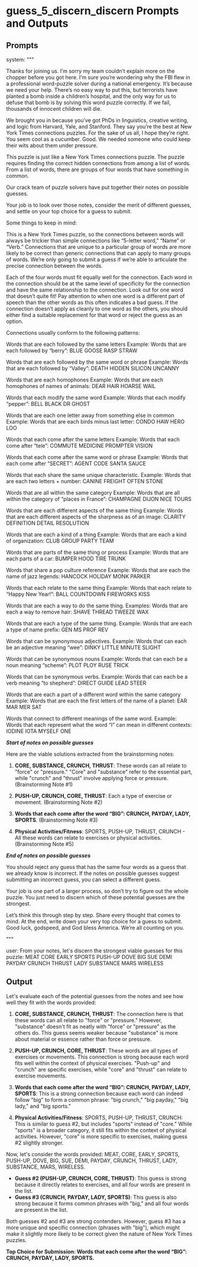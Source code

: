 # guess_5_discern_discern Prompts and Outputs

## Prompts

system: ""”

Thanks for joining us. I’m sorry my team couldn’t explain more on the chopper before you got here. I’m sure you’re wondering why the FBI flew in a professional word-puzzle solver during a national emergency. It’s because we need your help. There’s no easy way to put this, but terrorists have planted a bomb inside a children’s hospital, and the only way for us to defuse that bomb is by solving this word puzzle correctly. If we fail, thousands of innocent children will die.

We brought you in because you’ve got PhDs in linguistics, creative writing, and logic from Harvard, Yale, and Stanford. They say you’re the best at New York Times connections puzzles. For the sake of us all, I hope they’re right. You seem cool as a cucumber. Good. We needed someone who could keep their wits about them under pressure.

This puzzle is just like a New York Times connections puzzle. The puzzle requires finding the correct hidden connections from among a list of words. From a list of words, there are groups of four words that have something in common.

Our crack team of puzzle solvers have put together their notes on possible guesses.

Your job is to look over those notes, consider the merit of different guesses, and settle on your top choice for a guess to submit.

Some things to keep in mind:

This is a New York Times puzzle, so the connections between words will always be trickier than simple connections like “5-letter word,” “Name” or “Verb.” Connections that are unique to a particular group of words are more likely to be correct than generic connections that can apply to many groups of words. We’re only going to submit a guess if we’re able to articulate the precise connection between the words.

Each of the four words must fit equally well for the connection. Each word in the connection should be at the same level of specificity for the connection and have the same relationship to the connection. Look out for one word that doesn’t quite fit! Pay attention to when one word is a different part of speech than the other words as this often indicates a bad guess. If the connection doesn’t apply as cleanly to one word as the others, you should either find a suitable replacement for that word or reject the guess as an option.

Connections usually conform to the following patterns:

Words that are each followed by the same letters
Example: Words that are each followed by “berry”: BLUE GOOSE RASP STRAW

Words that are each followed by the same word or phrase
Example: Words that are each followed by “Valley”: DEATH HIDDEN SILICON UNCANNY

Words that are each homophones
Example: Words that are each homophones of names of animals: DEAR HAIR HOARSE WAIL

Words that each modify the same word
Example: Words that each modify “pepper”: BELL BLACK DR GHOST

Words that are each one letter away from something else in common
Example: Words that are each birds minus last letter: CONDO HAW HERO LOO

Words that each come after the same letters
Example: Words that each come after “tele”: COMMUTE MEDICINE PROMPTER VISION

Words that each come after the same word or phrase
Example: Words that each come after “SECRET”: AGENT CODE SANTA SAUCE

Words that each share the same unique characteristic.
Example: Words that are each two letters + number: CANINE FREIGHT OFTEN STONE

Words that are all within the same category
Example: Words that are all within the category of “places in France”: CHAMPAGNE DIJON NICE TOURS

Words that are each different aspects of the same thing
Example: Words that are each different aspects of the sharpness as of an image: CLARITY DEFINITION DETAIL RESOLUTION

Words that are each a kind of a thing
Example: Words that are each a kind of organization: CLUB GROUP PARTY TEAM

Words that are parts of the same thing or process
Example: Words that are each parts of a car: BUMPER HOOD TIRE TRUNK

Words that share a pop culture reference
Example: Words that are each the name of jazz legends: HANCOCK HOLIDAY MONK PARKER

Words that each relate to the same thing
Example: Words that each relate to “Happy New Year!”: BALL COUNTDOWN FIREWORKS KISS

Words that are each a way to do the same thing.
Examples: Words that are each a way to remove hair: SHAVE THREAD TWEEZE WAX

Words that are each a type of the same thing.
Example: Words that are each a type of name prefix: GEN MS PROF REV

Words that can be synonymous adjectives.
Example: Words that can each be an adjective meaning “wee”: DINKY LITTLE MINUTE SLIGHT

Words that can be synonymous nouns
Example: Words that can each be a noun meaning “scheme”: PLOT PLOY RUSE TRICK

Words that can be synonymous verbs.
Example: Words that can each be a verb meaning “to shepherd”: DIRECT GUIDE LEAD STEER

Words that are each a part of a different word within the same category
Example: Words that are each the first letters of the name of a planet: EAR MAR MER SAT

Words that connect to different meanings of the same word.
Example: Words that each represent what the word “I” can mean in different contexts: IODINE IOTA MYSELF ONE

***Start of notes on possible guesses***


 Here are the viable solutions extracted from the brainstorming notes:

1. **CORE, SUBSTANCE, CRUNCH, THRUST**: These words can all relate to "force" or "pressure." "Core" and "substance" refer to the essential part, while "crunch" and "thrust" involve applying force or pressure. (Brainstorming Note #1)

2. **PUSH-UP, CRUNCH, CORE, THRUST**: Each a type of exercise or movement. (Brainstorming Note #2)

3. **Words that each come after the word “BIG”: CRUNCH, PAYDAY, LADY, SPORTS**. (Brainstorming Note #3)

4. **Physical Activities/Fitness**: SPORTS, PUSH-UP, THRUST, CRUNCH - All these words can relate to exercises or physical activities. (Brainstorming Note #5)

***End of notes on possible guesses***

 
 
 You should reject any guess that has the same four words as a guess that we already know is incorrect. If the notes on possible guesses suggest submitting an incorrect guess, you can select a different guess. 


Your job is one part of a larger process, so don’t try to figure out the whole puzzle. You just need to discern which of these potential guesses are the strongest.

Let’s think this through step by step. Share every thought that comes to mind. At the end, write down your very top choice for a guess to submit. Good luck, godspeed, and God bless America. We’re all counting on you.

"""

user: From your notes, let's discern the strongest viable guesses for this puzzle: MEAT CORE EARLY SPORTS PUSH-UP DOVE BIG SUE DEMI PAYDAY CRUNCH THRUST LADY SUBSTANCE MARS WIRELESS

## Output

Let's evaluate each of the potential guesses from the notes and see how well they fit with the words provided:

1. **CORE, SUBSTANCE, CRUNCH, THRUST**: The connection here is that these words can all relate to "force" or "pressure." However, "substance" doesn't fit as neatly with "force" or "pressure" as the others do. This guess seems weaker because "substance" is more about material or essence rather than force or pressure.

2. **PUSH-UP, CRUNCH, CORE, THRUST**: These words are all types of exercises or movements. This connection is strong because each word fits well within the context of physical exercises. "Push-up" and "crunch" are specific exercises, while "core" and "thrust" can relate to exercise movements.

3. **Words that each come after the word “BIG”: CRUNCH, PAYDAY, LADY, SPORTS**: This is a strong connection because each word can indeed follow "big" to form a common phrase: "big crunch," "big payday," "big lady," and "big sports."

4. **Physical Activities/Fitness**: SPORTS, PUSH-UP, THRUST, CRUNCH: This is similar to guess #2, but includes "sports" instead of "core." While "sports" is a broader category, it still fits within the context of physical activities. However, "core" is more specific to exercises, making guess #2 slightly stronger.

Now, let's consider the words provided: MEAT, CORE, EARLY, SPORTS, PUSH-UP, DOVE, BIG, SUE, DEMI, PAYDAY, CRUNCH, THRUST, LADY, SUBSTANCE, MARS, WIRELESS.

- **Guess #2 (PUSH-UP, CRUNCH, CORE, THRUST)**: This guess is strong because it directly relates to exercises, and all four words are present in the list.
- **Guess #3 (CRUNCH, PAYDAY, LADY, SPORTS)**: This guess is also strong because it forms common phrases with "big," and all four words are present in the list.

Both guesses #2 and #3 are strong contenders. However, guess #3 has a more unique and specific connection (phrases with "big"), which might make it slightly more likely to be correct given the nature of New York Times puzzles.

**Top Choice for Submission: Words that each come after the word “BIG”: CRUNCH, PAYDAY, LADY, SPORTS.**

